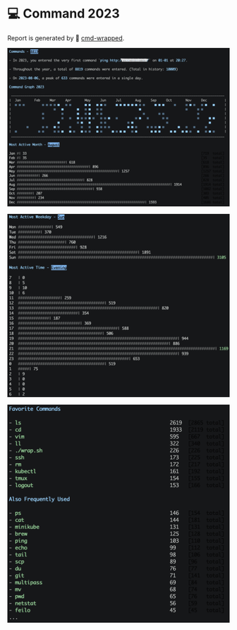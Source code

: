 # 💻 Command 2023

<!-- properties
language: en
tag: Linux
created:  2024-01-07 18:30:13
-->

Report is generated by 🔧 [cmd-wrapped](https://github.com/YiNNx/cmd-wrapped).

![](resources/2024-01-07-18-45-00.png)

![](resources/2024-01-07-18-52-11.png)

![](resources/2024-01-07-18-53-07.png)